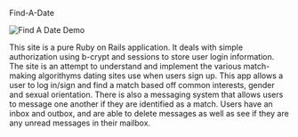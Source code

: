 Find-A-Date

![Find A Date Demo](/assets/images/findadate.gif)


This site is a pure Ruby on Rails application. It deals with simple authorization using b-crypt and sessions to store user login information.
The site is an attempt to understand and implement the various match-making algorithyms dating sites use when users sign up. This app allows a user to log in/sign and find a match based off common interests, gender and sexual orientation. There is also a messaging system that allows users to message one another if they are identified as a match. Users have an inbox and outbox, and are able to delete messages as well as see if they are any unread messages in their mailbox.
